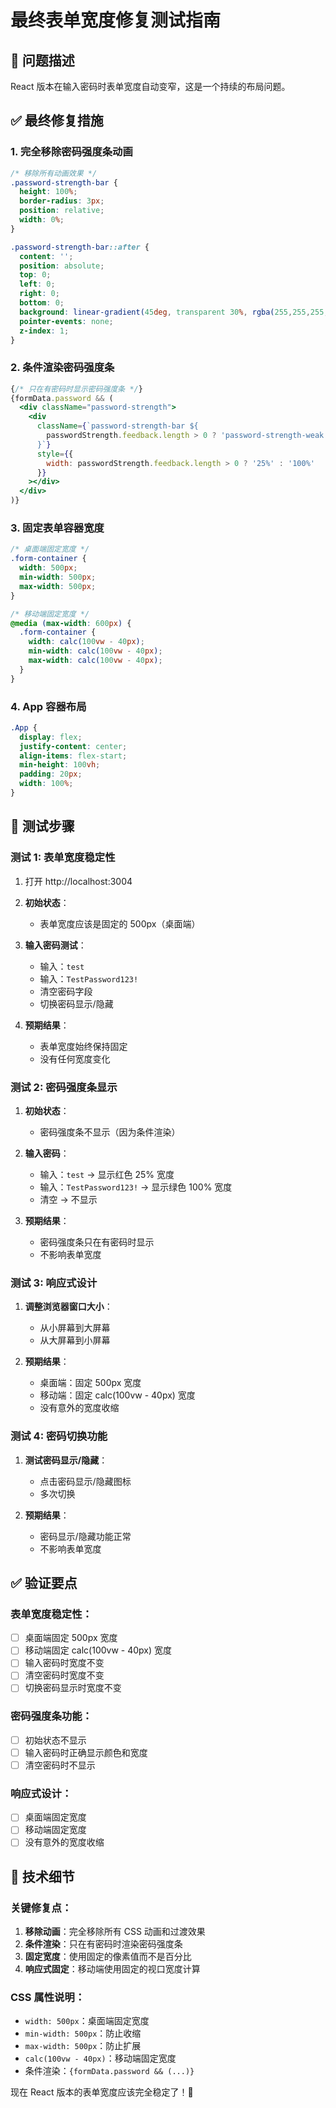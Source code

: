 # 最终表单宽度修复测试指南

## 🐛 问题描述
React 版本在输入密码时表单宽度自动变窄，这是一个持续的布局问题。

## ✅ 最终修复措施

### 1. 完全移除密码强度条动画
```css
/* 移除所有动画效果 */
.password-strength-bar {
  height: 100%;
  border-radius: 3px;
  position: relative;
  width: 0%;
}

.password-strength-bar::after {
  content: '';
  position: absolute;
  top: 0;
  left: 0;
  right: 0;
  bottom: 0;
  background: linear-gradient(45deg, transparent 30%, rgba(255,255,255,0.3) 50%, transparent 70%);
  pointer-events: none;
  z-index: 1;
}
```

### 2. 条件渲染密码强度条
```jsx
{/* 只在有密码时显示密码强度条 */}
{formData.password && (
  <div className="password-strength">
    <div 
      className={`password-strength-bar ${
        passwordStrength.feedback.length > 0 ? 'password-strength-weak' : 'password-strength-very-strong'
      }`}
      style={{ 
        width: passwordStrength.feedback.length > 0 ? '25%' : '100%'
      }}
    ></div>
  </div>
)}
```

### 3. 固定表单容器宽度
```css
/* 桌面端固定宽度 */
.form-container {
  width: 500px;
  min-width: 500px;
  max-width: 500px;
}

/* 移动端固定宽度 */
@media (max-width: 600px) {
  .form-container {
    width: calc(100vw - 40px);
    min-width: calc(100vw - 40px);
    max-width: calc(100vw - 40px);
  }
}
```

### 4. App 容器布局
```css
.App {
  display: flex;
  justify-content: center;
  align-items: flex-start;
  min-height: 100vh;
  padding: 20px;
  width: 100%;
}
```

## 🧪 测试步骤

### 测试 1: 表单宽度稳定性
1. 打开 http://localhost:3004
2. **初始状态**：
   - 表单宽度应该是固定的 500px（桌面端）

3. **输入密码测试**：
   - 输入：`test`
   - 输入：`TestPassword123!`
   - 清空密码字段
   - 切换密码显示/隐藏

4. **预期结果**：
   - 表单宽度始终保持固定
   - 没有任何宽度变化

### 测试 2: 密码强度条显示
1. **初始状态**：
   - 密码强度条不显示（因为条件渲染）

2. **输入密码**：
   - 输入：`test` → 显示红色 25% 宽度
   - 输入：`TestPassword123!` → 显示绿色 100% 宽度
   - 清空 → 不显示

3. **预期结果**：
   - 密码强度条只在有密码时显示
   - 不影响表单宽度

### 测试 3: 响应式设计
1. **调整浏览器窗口大小**：
   - 从小屏幕到大屏幕
   - 从大屏幕到小屏幕

2. **预期结果**：
   - 桌面端：固定 500px 宽度
   - 移动端：固定 calc(100vw - 40px) 宽度
   - 没有意外的宽度收缩

### 测试 4: 密码切换功能
1. **测试密码显示/隐藏**：
   - 点击密码显示/隐藏图标
   - 多次切换

2. **预期结果**：
   - 密码显示/隐藏功能正常
   - 不影响表单宽度

## ✅ 验证要点

### 表单宽度稳定性：
- [ ] 桌面端固定 500px 宽度
- [ ] 移动端固定 calc(100vw - 40px) 宽度
- [ ] 输入密码时宽度不变
- [ ] 清空密码时宽度不变
- [ ] 切换密码显示时宽度不变

### 密码强度条功能：
- [ ] 初始状态不显示
- [ ] 输入密码时正确显示颜色和宽度
- [ ] 清空密码时不显示

### 响应式设计：
- [ ] 桌面端固定宽度
- [ ] 移动端固定宽度
- [ ] 没有意外的宽度收缩

## 🔧 技术细节

### 关键修复点：
1. **移除动画**：完全移除所有 CSS 动画和过渡效果
2. **条件渲染**：只在有密码时渲染密码强度条
3. **固定宽度**：使用固定的像素值而不是百分比
4. **响应式固定**：移动端使用固定的视口宽度计算

### CSS 属性说明：
- `width: 500px`：桌面端固定宽度
- `min-width: 500px`：防止收缩
- `max-width: 500px`：防止扩展
- `calc(100vw - 40px)`：移动端固定宽度
- 条件渲染：`{formData.password && (...)}`

现在 React 版本的表单宽度应该完全稳定了！🎉
